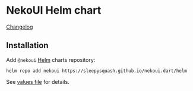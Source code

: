 NekoUI Helm chart
====================

[Changelog](https://github.com/sleepysquash/nekoui.dart/blob/main/helm/nekoui/CHANGELOG.md)




## Installation

Add `@nekoui` [Helm] charts repository:
```shell
helm repo add nekoui https://sleepysquash.github.io/nekoui.dart/helm
```

See [values file][values] for details.




[Helm]: https://helm.sh
[values]: https://github.com/sleepysquash/nekoui.dart/blob/main/helm/nekoui/values.yaml

